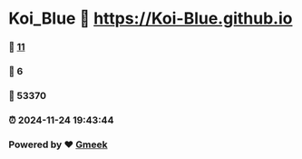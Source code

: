 # Koi_Blue :link: https://Koi-Blue.github.io 
### :page_facing_up: [11](https://Koi-Blue.github.io/tag.html) 
### :speech_balloon: 6 
### :hibiscus: 53370 
### :alarm_clock: 2024-11-24 19:43:44 
### Powered by :heart: [Gmeek](https://github.com/Meekdai/Gmeek)
